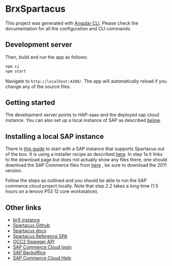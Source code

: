 # BrxSpartacus

This project was generated with [Angular CLI](https://github.com/angular/angular-cli). Please check the documentation
for all the configuration and CLI commands.

## Development server

Then, build and run the app as follows:

```bash
npm ci
npm start
```
Navigate to `http://localhost:4200/`. The app will automatically reload if you change
any of the source files.

## Getting started

The development server points to HAP-saas and the deployed sap cloud instance.
You can also set up a local instance of SAP as described [below](#installing-a-local-sap-instance).

## Installing a local SAP instance

There is [this
guide](https://sap.github.io/spartacus-docs/installing-sap-commerce-cloud-2011/#installation-and-configuration-instructions)
to start with a SAP instance that supports Spartacus out of the box. It is using a installer recipe as described
[here](https://help.sap.com/viewer/a74589c3a81a4a95bf51d87258c0ab15/2011/en-US/8c46c266866910149666a0fe4caeee4e.html).
In step 1a it links to the download page but does not actually show any files there, one should download the SAP Commerce files from
[here](https://launchpad.support.sap.com/#/softwarecenter/template/products/%20_APP=00200682500000001943&_EVENT=DISPHIER&HEADER=Y&FUNCTIONBAR=N&EVENT=TREE&NE=NAVIGATE&ENR=73555000100800001224&V=INST&TA=ACTUAL&PAGE=SEARCH/SAP%20COMMERCE%20CLOUD%20V2)
, be sure to download the 2011 version.

Follow the steps as outlined and you should be able to run the SAP commerce cloud project locally. Note that step 2.2
takes a *long* time (1.5 hours on a lenovo P53 12 core workstation). 

## Other links
* [brX instance](https://spartacus-sandbox.bloomreach.io/cms/?0)
* [Spartacus Github](https://github.com/SAP/spartacus)
* [Spartacus docs](https://sap.github.io/spartacus-docs)
* [Spartacus Reference SPA](https://github.com/dunqan/spartacus-reference-structure)
* [OCC2 Swagger API](https://api.cvbrtj6s9u-bloomreac1-d1-public.model-t.cc.commerce.ondemand.com/occ/v2/swagger-ui.html)
* [SAP Commerce Cloud login](https://ycloud.accounts.ondemand.com/saml2/idp/acs/ycloud.accounts.ondemand.com)
* [SAP Backoffice](https://backoffice.cvbrtj6s9u-bloomreac1-d1-public.model-t.cc.commerce.ondemand.com/backoffice/login.zul)
* [SAP Commerce Cloud Help](https://help.sap.com/viewer/9d346683b0084da2938be8a285c0c27a/2011/en-US/8b83004c866910148d99f640ec819cc5.html)

